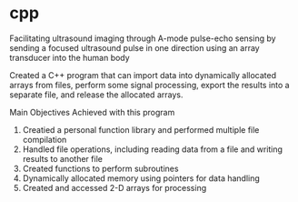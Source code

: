 # cpp 

Facilitating ultrasound imaging through A-mode pulse-echo sensing by sending a focused ultrasound pulse in one direction using an array transducer into the human body 

Created a C++ program that can import data into dynamically allocated
arrays from files, perform some signal processing, export the results into a separate file, and release the allocated
arrays.

Main Objectives Achieved with this program
1. Creatied a personal function library and performed multiple file compilation
2. Handled file operations, including reading data from a file and writing results to another file
3. Created functions to perform subroutines
4. Dynamically allocated memory using pointers for data handling
5. Created and accessed 2-D arrays for processing
